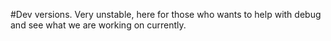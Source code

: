 #Dev versions. Very unstable, here for those who wants to help with debug and see what we are working on currently.
